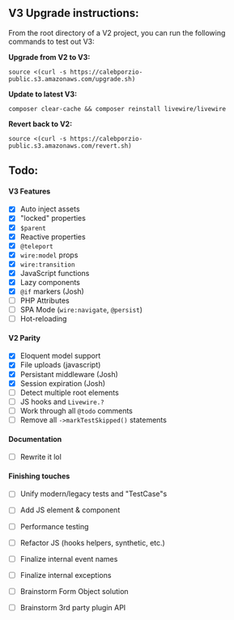 
## V3 Upgrade instructions:
From the root directory of a V2 project, you can run the following commands to test out V3:

**Upgrade from V2 to V3:**
```
source <(curl -s https://calebporzio-public.s3.amazonaws.com/upgrade.sh)
```

**Update to latest V3:**
```
composer clear-cache && composer reinstall livewire/livewire
```

**Revert back to V2:**
```
source <(curl -s https://calebporzio-public.s3.amazonaws.com/revert.sh)
```

## Todo:

#### V3 Features
- [x] Auto inject assets
- [x] "locked" properties
- [x] `$parent`
- [x] Reactive properties
- [x] `@teleport`
- [x] `wire:model` props
- [x] `wire:transition`
- [x] JavaScript functions
- [x] Lazy components
- [x] `@if` markers (Josh)
- [ ] PHP Attributes
- [ ] SPA Mode (`wire:navigate`, `@persist`)
- [ ] Hot-reloading

#### V2 Parity
- [x] Eloquent model support
- [x] File uploads (javascript)
- [x] Persistant middleware (Josh)
- [x] Session expiration (Josh)
- [ ] Detect multiple root elements
- [ ] JS hooks and `Livewire.?`
- [ ] Work through all `@todo` comments
- [ ] Remove all `->markTestSkipped()` statements

#### Documentation
- [ ] Rewrite it lol

#### Finishing touches
- [ ] Unify modern/legacy tests and "TestCase"s
- [ ] Add JS element & component
- [ ] Performance testing
- [ ] Refactor JS (hooks helpers, synthetic, etc.)
- [ ] Finalize internal event names
- [ ] Finalize internal exceptions
- [ ] Brainstorm Form Object solution
- [ ] Brainstorm 3rd party plugin API

